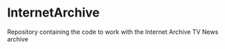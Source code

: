 InternetArchive
===============

Repository containing the code to work with the Internet Archive TV News archive

